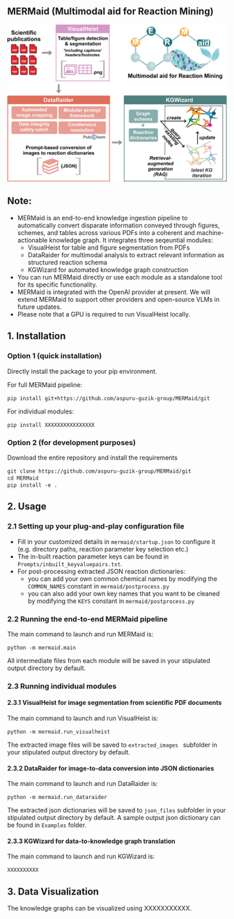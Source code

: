 ## MERMaid (Multimodal aid for Reaction Mining)

<img src="./Examples/MERMaid-overview.jpg" alt="Overview" width="600">

## Note: 
* MERMaid is an end-to-end knowledge ingestion pipeline to automatically convert disparate information conveyed through figures, schemes, and tables across various PDFs into a coherent and machine-actionable knowledge graph. It integrates three seqeuntial modules: 
    * VisualHeist for table and figure segmentation from PDFs 
    * DataRaider for multimodal analysis to extract relevant information as structured reaction schema
    * KGWizard for automated knowledge graph construction
* You can run MERMaid directly or use each module as a standalone tool for its specific functionality.
* MERMaid is integrated with the OpenAI provider at present. We will extend MERMaid to support other providers and open-source VLMs in future updates. 
* Please note that a GPU is required to run VisualHeist locally. 

## 1. Installation 

### Option 1 (quick installation) 
Directly install the package to your pip environment. 

For full MERMaid pipeline: 
```
pip install git+https://github.com/aspuru-guzik-group/MERMaid/git
```

For individual modules: 
```
pip install XXXXXXXXXXXXXXXX
```
### Option 2 (for development purposes)
Download the entire repository and install the requirements 
```
git clone https://github.com/aspuru-guzik-group/MERMaid/git
cd MERMaid
pip install -e .
```

## 2. Usage 
### 2.1 Setting up your plug-and-play configuration file 
* Fill in your customized details in `mermaid/startup.json` to configure it (e.g. directory paths, reaction parameter key selection etc.)  
* The in-built reaction parameter keys can be found in `Prompts/inbuilt_keyvaluepairs.txt`. 
* For post-processing extracted JSON reaction dictionaries: 
    * you can add your own common chemical names by modifying the `COMMON_NAMES` constant in `mermaid/postprocess.py`
    * you can also add your own key names that you want to be cleaned by modifying the `KEYS` constant in `mermaid/postprocess.py`


### 2.2 Running the end-to-end MERMaid pipeline 
The main command to launch and run MERMaid is: 
```
python -m mermaid.main
```
All intermediate files from each module will be saved in your stipulated output directory by default.

### 2.3 Running individual modules 
#### 2.3.1 VisualHeist for image segmentation from scientific PDF documents 
The main command to launch and run VisualHeist is: 
```
python -m mermaid.run_visualheist
```
The extracted image files will be saved to `extracted_images ` subfolder in your stipulated output directory by default. 

#### 2.3.2 DataRaider for image-to-data conversion into JSON dictionaries 
The main command to launch and run DataRaider is: 
```
python -m mermaid.run_dataraider
```
The extracted json dictionaries will be saved to `json_files` subfolder in your stipulated output directory by default. 
A sample output json dictionary can be found in `Examples` folder. 

#### 2.3.3 KGWizard for data-to-knowledge graph translation 
The main command to launch and run KGWizard is: 
```
XXXXXXXXXX
```

## 3. Data Visualization 
The knowledge graphs can be visualized using XXXXXXXXXXX. 
